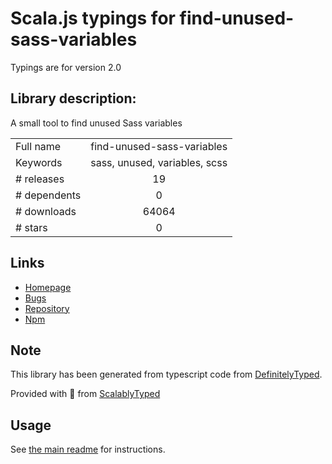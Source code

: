 
# Scala.js typings for find-unused-sass-variables

Typings are for version 2.0

## Library description:
A small tool to find unused Sass variables

|                    |                 |
| ------------------ | :-------------: |
| Full name          | find-unused-sass-variables |
| Keywords           | sass, unused, variables, scss |
| # releases         | 19 |
| # dependents       | 0 |
| # downloads        | 64064 |
| # stars            | 0 |

## Links
- [Homepage](https://github.com/XhmikosR/find-unused-sass-variables#readme)
- [Bugs](https://github.com/XhmikosR/find-unused-sass-variables/issues)
- [Repository](https://github.com/XhmikosR/find-unused-sass-variables)
- [Npm](https://www.npmjs.com/package/find-unused-sass-variables)
    


## Note
This library has been generated from typescript code from [DefinitelyTyped](https://definitelytyped.org).

Provided with :purple_heart: from [ScalablyTyped](https://github.com/oyvindberg/ScalablyTyped)

## Usage
See [the main readme](../../readme.md) for instructions.


